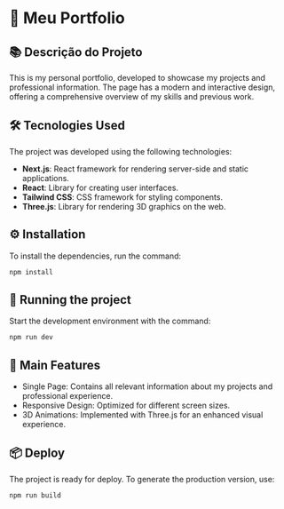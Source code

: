 # 💼 Meu Portfolio

## 📚 Descrição do Projeto

This is my personal portfolio, developed to showcase my projects and professional information. The page has a modern and interactive design, offering a comprehensive overview of my skills and previous work.

## 🛠️ Tecnologies Used

The project was developed using the following technologies:

- **Next.js**: React framework for rendering server-side and static applications.
- **React**: Library for creating user interfaces.
- **Tailwind CSS**: CSS framework for styling components.
- **Three.js**: Library for rendering 3D graphics on the web.

## ⚙️ Installation

To install the dependencies, run the command:

```bash
npm install
```

## 🚀 Running the project

Start the development environment with the command:

```bash
npm run dev
```

## 🌟 Main Features

- Single Page: Contains all relevant information about my projects and professional experience.
- Responsive Design: Optimized for different screen sizes.
- 3D Animations: Implemented with Three.js for an enhanced visual experience.

## 📦 Deploy

The project is ready for deploy. To generate the production version, use:

```bash
npm run build
```
